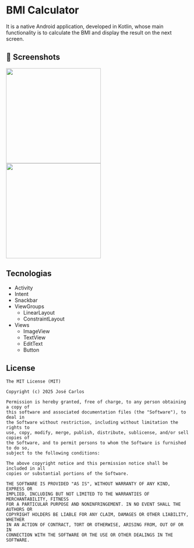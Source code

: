 # BMI Calculator
It is a native Android application, developed in Kotlin, whose main functionality is to calculate the BMI and display the result on the next screen.

## :camera_flash: Screenshots
<!-- You can add more screenshots here if you like -->
<img src="https://github.com/user-attachments/assets/f04f1cc7-f5f0-4400-b14b-614485a1452b" width=260/](https://github.com/user-attachments/assets/488905f7-8b34-4d1e-a550-9b5ea04425a2)> <img src="https://github.com/user-attachments/assets/26bc294e-4ad1-46ec-ae97-00af8e37aa55" width=260/>


## Tecnologias
- Activity
- Intent
- Snackbar
- ViewGroups
  - LinearLayout
  - ConstraintLayout
- Views
  - ImageView
  - TextView
  - EditText
  - Button


## License
```
The MIT License (MIT)

Copyright (c) 2025 José Carlos 

Permission is hereby granted, free of charge, to any person obtaining a copy of
this software and associated documentation files (the "Software"), to deal in
the Software without restriction, including without limitation the rights to
use, copy, modify, merge, publish, distribute, sublicense, and/or sell copies of
the Software, and to permit persons to whom the Software is furnished to do so,
subject to the following conditions:

The above copyright notice and this permission notice shall be included in all
copies or substantial portions of the Software.

THE SOFTWARE IS PROVIDED "AS IS", WITHOUT WARRANTY OF ANY KIND, EXPRESS OR
IMPLIED, INCLUDING BUT NOT LIMITED TO THE WARRANTIES OF MERCHANTABILITY, FITNESS
FOR A PARTICULAR PURPOSE AND NONINFRINGEMENT. IN NO EVENT SHALL THE AUTHORS OR
COPYRIGHT HOLDERS BE LIABLE FOR ANY CLAIM, DAMAGES OR OTHER LIABILITY, WHETHER
IN AN ACTION OF CONTRACT, TORT OR OTHERWISE, ARISING FROM, OUT OF OR IN
CONNECTION WITH THE SOFTWARE OR THE USE OR OTHER DEALINGS IN THE SOFTWARE.
```
